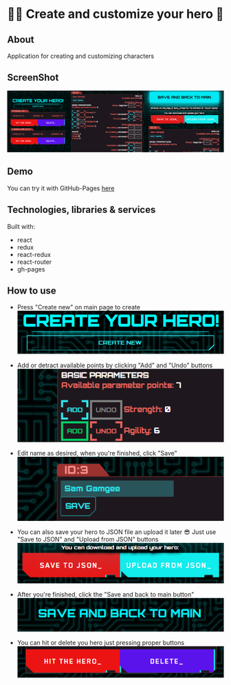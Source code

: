 # 🐱‍💻 Create and customize your hero 🤖

## About

Application for creating and customizing characters

## ScreenShot

![](./screenshots/screenshotMain.png)

## Demo

You can try it with GitHub-Pages
[here](https://foxcaulfield.github.io/create-your-hero/)

## Technologies, libraries & services

Built with:

- react
- redux
- react-redux
- react-router
- gh-pages

## How to use

- Press "Create new" on main page to create
  ![](./screenshots/screenshotCreate.png)

- Add or detract available points by clicking "Add" and "Undo" buttons
  ![](./screenshots/screenshotAdd.png)

- Edit name as desired, when you're finished, click "Save"
  ![](./screenshots/screenshotName.png)

- You can also save your hero to JSON file an upload it later 😎 Just use "Save
  to JSON" and "Upload from JSON" buttons  
  ![](./screenshots/screenshotJSON.png)

- After you're finished, click the "Save and back to main button"
  ![](./screenshots/screenshotBack.png)

- You can hit or delete you hero just pressing proper buttons
  ![](./screenshots/screenshotHit.png)
